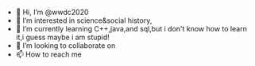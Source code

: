 - 👋 Hi, I’m @wwdc2020
- 👀 I’m interested in  science&social history,
- 🌱 I’m currently learning C++,java,and sql,but i don't know how to learn it,i guess maybe i am stupid!
- 💞️ I’m looking to collaborate on 
- 📫 How to reach me 


<!---
wwdc2020/wwdc2020 is a ✨ special ✨ repository because its `README.md` (this file) appears on your GitHub profile.
You can click the Preview link to take a look at your changes.
--->
